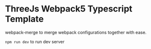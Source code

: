 # ThreeJs Webpack5 Typescript Template
webpack-merge to merge webpack configurations together with ease.

`npm run dev` to run dev server
